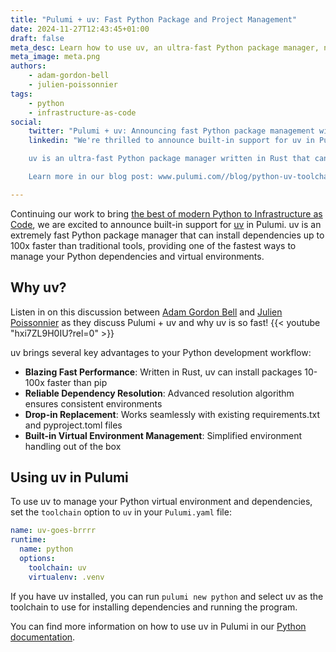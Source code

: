 ```yaml
---
title: "Pulumi + uv: Fast Python Package and Project Management"
date: 2024-11-27T12:43:45+01:00
draft: false
meta_desc: Learn how to use uv, an ultra-fast Python package manager, now fully integrated with Pulumi
meta_image: meta.png
authors:
    - adam-gordon-bell
    - julien-poissonnier
tags:
    - python
    - infrastructure-as-code
social:
    twitter: "Pulumi + uv: Announcing fast Python package management with uv, now fully integrated with Pulumi. See Adam and Julien discuss the new functionality in this video, or read our blog: www.pulumi.com//blog/python-uv-toolchain"
    linkedin: "We're thrilled to announce built-in support for uv in Pulumi!

    uv is an ultra-fast Python package manager written in Rust that can install dependencies up to 100x faster than traditional tools. Now fully integrated with Pulumi, it provides one of the fastest ways to manage your Python dependencies and virtual environments.

    Learn more in our blog post: www.pulumi.com//blog/python-uv-toolchain"

---
```

Continuing our work to bring [the best of modern Python to Infrastructure as Code](/blog/pulumi-loves-python/), we are excited to announce built-in support for [uv](https://docs.astral.sh/uv/) in Pulumi. uv is an extremely fast Python package manager that can install dependencies up to 100x faster than traditional tools, providing one of the fastest ways to manage your Python dependencies and virtual environments.

<!--more-->

## Why uv?

Listen in on this discussion between [Adam Gordon Bell](/blog/author/adam-gordon-bell/) and [Julien Poissonnier](/blog/author/julien-poissonnier/) as they discuss Pulumi + uv and why uv is so fast!
{{< youtube "hxi7ZL9H0IU?rel=0" >}}

uv brings several key advantages to your Python development workflow:

- **Blazing Fast Performance**: Written in Rust, uv can install packages 10-100x faster than pip
- **Reliable Dependency Resolution**: Advanced resolution algorithm ensures consistent environments
- **Drop-in Replacement**: Works seamlessly with existing requirements.txt and pyproject.toml files
- **Built-in Virtual Environment Management**: Simplified environment handling out of the box

## Using uv in Pulumi

To use uv to manage your Python virtual environment and dependencies, set the `toolchain` option to `uv` in your `Pulumi.yaml` file:

```yaml
name: uv-goes-brrrr
runtime:
  name: python
  options:
    toolchain: uv
    virtualenv: .venv
```

If you have uv installed, you can run `pulumi new python` and select uv as the toolchain to use for installing dependencies and running the program.

You can find more information on how to use uv in Pulumi in our [Python documentation](/docs/iac/languages-sdks/python/#uv).
